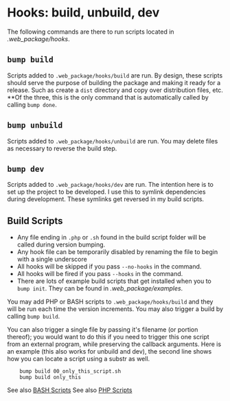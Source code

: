 # Hooks: build, unbuild, dev

The following commands are there to run scripts located in _.web_package/hooks_.

## `bump build`
Scripts added to `.web_package/hooks/build` are run.  By design, these scripts should serve the purpose of building the package and making it ready for a release.  Such as create a `dist` directory and copy over distribution files, etc.  **Of the three, this is the only command that is automatically called by calling `bump done`.

## `bump unbuild`
Scripts added to `.web_package/hooks/unbuild` are run.  You may delete files as necessary to reverse the build step.

## `bump dev`
Scripts added to `.web_package/hooks/dev` are run.  The intention here is to set up the project to be developed.  I use this to symlink dependencies during development.  These symlinks get reversed in my build scripts.

## Build Scripts

* Any file ending in `.php` or `.sh` found in the build script folder will be called during version bumping.
* Any hook file can be temporarily disabled by renaming the file to begin with a single underscore
* All hooks will be skipped if you pass `--no-hooks` in the command.
* All hooks will be fired if you pass `--hooks` in the command.
* There are lots of example build scripts that get installed when you to `bump init`.  They can be found in _.web_package/examples_.

You may add PHP or BASH scripts to `.web_package/hooks/build` and they will be run each time the version increments.  You may also trigger a build by calling `bump build`.

You can also trigger a single file by passing it's filename (or portion thereof); you would want to do this if you need to trigger this one script from an external program, while preserving the callback arguments.  Here is an example (this also works for unbuild and dev), the second line shows how you can locate a script using a substr as well.

        bump build 00_only_this_script.sh
        bump build only_this

See also [BASH Scripts](bash-scripts.html)
See also [PHP Scripts](php-scripts.html)



